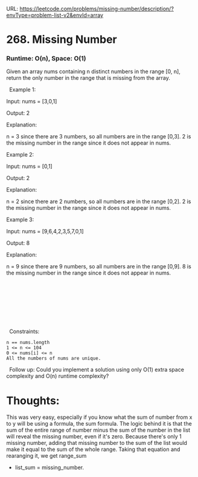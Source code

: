 URL: https://leetcode.com/problems/missing-number/description/?envType=problem-list-v2&envId=array

# 268. Missing Number

### Runtime: O(n), Space: O(1)

Given an array nums containing n distinct numbers in the range [0, n], return the only number in the range that is missing from the array.

 
Example 1:

Input: nums = [3,0,1]

Output: 2

Explanation:

n = 3 since there are 3 numbers, so all numbers are in the range [0,3]. 2 is the missing number in the range since it does not appear in nums.

Example 2:

Input: nums = [0,1]

Output: 2

Explanation:

n = 2 since there are 2 numbers, so all numbers are in the range [0,2]. 2 is the missing number in the range since it does not appear in nums.

Example 3:

Input: nums = [9,6,4,2,3,5,7,0,1]

Output: 8

Explanation:

n = 9 since there are 9 numbers, so all numbers are in the range [0,9]. 8 is the missing number in the range since it does not appear in nums.

 

 

 

 

 
Constraints:

	n == nums.length
	1 <= n <= 104
	0 <= nums[i] <= n
	All the numbers of nums are unique.

 
Follow up: Could you implement a solution using only O(1) extra space complexity and O(n) runtime complexity?

# Thoughts:
This was very easy, especially if you know what the sum of number from x to y will be using a formula, the sum formula. The logic behind it is that the sum of the entire range of number minus the sum of the number in the list will reveal 
the missing number, even if it's zero. Because there's only 1 missing number, adding that missing number to the sum of the list would make it equal to the sum of the whole range. Taking that equation and rearanging it, we get range_sum 
- list_sum = missing_number.
